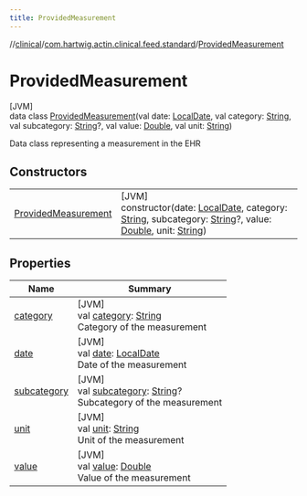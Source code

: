 ```yaml
---
title: ProvidedMeasurement
---
```

//[clinical](../../../index.html)/[com.hartwig.actin.clinical.feed.standard](../index.html)/[ProvidedMeasurement](index.html)



# ProvidedMeasurement



[JVM]\
data class [ProvidedMeasurement](index.html)(val date: [LocalDate](https://docs.oracle.com/javase/8/docs/api/java/time/LocalDate.html), val category: [String](https://kotlinlang.org/api/latest/jvm/stdlib/kotlin/-string/index.html), val subcategory: [String](https://kotlinlang.org/api/latest/jvm/stdlib/kotlin/-string/index.html)?, val value: [Double](https://kotlinlang.org/api/latest/jvm/stdlib/kotlin/-double/index.html), val unit: [String](https://kotlinlang.org/api/latest/jvm/stdlib/kotlin/-string/index.html))

Data class representing a measurement in the EHR



## Constructors


| | |
|---|---|
| [ProvidedMeasurement](-provided-measurement.html) | [JVM]<br>constructor(date: [LocalDate](https://docs.oracle.com/javase/8/docs/api/java/time/LocalDate.html), category: [String](https://kotlinlang.org/api/latest/jvm/stdlib/kotlin/-string/index.html), subcategory: [String](https://kotlinlang.org/api/latest/jvm/stdlib/kotlin/-string/index.html)?, value: [Double](https://kotlinlang.org/api/latest/jvm/stdlib/kotlin/-double/index.html), unit: [String](https://kotlinlang.org/api/latest/jvm/stdlib/kotlin/-string/index.html)) |


## Properties


| Name | Summary |
|---|---|
| [category](category.html) | [JVM]<br>val [category](category.html): [String](https://kotlinlang.org/api/latest/jvm/stdlib/kotlin/-string/index.html)<br>Category of the measurement |
| [date](date.html) | [JVM]<br>val [date](date.html): [LocalDate](https://docs.oracle.com/javase/8/docs/api/java/time/LocalDate.html)<br>Date of the measurement |
| [subcategory](subcategory.html) | [JVM]<br>val [subcategory](subcategory.html): [String](https://kotlinlang.org/api/latest/jvm/stdlib/kotlin/-string/index.html)?<br>Subcategory of the measurement |
| [unit](unit.html) | [JVM]<br>val [unit](unit.html): [String](https://kotlinlang.org/api/latest/jvm/stdlib/kotlin/-string/index.html)<br>Unit of the measurement |
| [value](value.html) | [JVM]<br>val [value](value.html): [Double](https://kotlinlang.org/api/latest/jvm/stdlib/kotlin/-double/index.html)<br>Value of the measurement |

